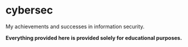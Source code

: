# cybersec

My achievements and successes in information security.

**Everything provided here is provided solely for educational purposes.**
